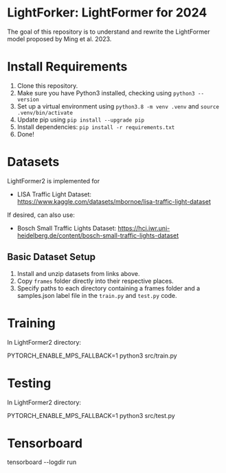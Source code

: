 # LightForker: LightFormer for 2024

The goal of this repository is to understand and rewrite the LightFormer model proposed by Ming et al. 2023.

# Install Requirements

1. Clone this repository.
2. Make sure you have Python3 installed, checking using `python3 --version`
3. Set up a virtual environment using `python3.8 -m venv .venv` and `source .venv/bin/activate`
4. Update pip using `pip install --upgrade pip`
5. Install dependencies: `pip install -r requirements.txt`
6. Done!

# Datasets

LightFormer2 is implemented for

- LISA Traffic Light Dataset: https://www.kaggle.com/datasets/mbornoe/lisa-traffic-light-dataset

If desired, can also use:

- Bosch Small Traffic Lights Dataset: https://hci.iwr.uni-heidelberg.de/content/bosch-small-traffic-lights-dataset

## Basic Dataset Setup

1. Install and unzip datasets from links above.
2. Copy `frames` folder directly into their respective places.
3. Specify paths to each directory containing a frames folder and a samples.json label file in the `train.py` and `test.py` code.

# Training

In LightFormer2 directory:

PYTORCH_ENABLE_MPS_FALLBACK=1 python3 src/train.py

# Testing

In LightFormer2 directory:

PYTORCH_ENABLE_MPS_FALLBACK=1 python3 src/test.py

# Tensorboard

tensorboard --logdir run
